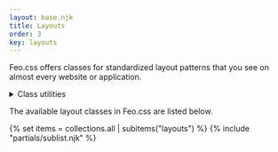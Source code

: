 ```yaml
---
layout: base.njk
title: Layouts
order: 3
key: layouts
---
```


Feo.css offers classes for standardized layout patterns that you see on almost every website or application.

<details>
  <summary>Class utilities</summary>
  <p><a href="/utilities">Utility classes</a> are classes that do one thing, and one thing well. <i>Class utilities</i> are classes that that allow you to control one aspect from a different CSS class, like a layout class. Class utilities on their own have no impact whatsoever, in contract to utility classes. Class utilities have a <code>--</code> post-fix, to make them easily spottable (as in most cases they alter interal custom properties).</p>
  <p class="mt-00">All class utilities alter internal custom properties labeled <code>--layout-*</code>. These custom properties are <i>shared</i> between the layout classes. </p>
</details>

The available layout classes in Feo.css are listed below.

{% set items = collections.all | subitems("layouts") %}
{% include "partials/sublist.njk" %}
